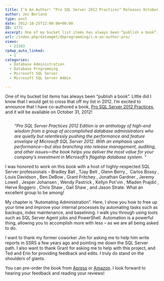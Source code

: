 ```yaml
---
title: I’m An Author! “Pro SQL Server 2012 Practices” Releases October 31
author: Jes Borland
type: post
date: 2012-10-25T12:00:00+00:00
ID: 1771
excerpt: One of my bucket list items has always been “publish a book”. Little did I know that I would get to cross that off my list in 2012.
url: /index.php/datamgmt/dbprogramming/i-m-an-author-pro/
views:
  - 21583
rp4wp_auto_linked:
  - 1
categories:
  - Database Administration
  - Database Programming
  - Microsoft SQL Server
  - Microsoft SQL Server Admin

---
```

One of my bucket list items has always been “publish a book”. Little did I know that I would get to cross that off my list in 2012. I’m excited to announce that I have co-authored a book, [Pro SQL Server 2012 Practices][1], and it will be available on October 31, 2012!

<p style="text-align: center;">
  <a href="http://www.apress.com/9781430247708"><img src="/wp-content/uploads/users/grrlgeek/ProSQLServer2012Practices_cover.png?mtime=1351173526" alt="" /></a>
</p>

<p style="padding-left: 30px;">
  <em>“Pro SQL Server Practices 2012 Edition is an anthology of high-end wisdom from a group of accomplished database administrators who are quietly but relentlessly pushing the performance and feature envelope of Microsoft SQL Server 2012. With an emphasis upon performance—but also branching into release management, auditing, and other issues—the book helps you deliver the most value for your company’s investment in Microsoft’s flagship database system. “ </em>
</p>

I was honored to work on this book with a host of highly-respected SQL Server professionals – Bradley Ball , TJay Belt , Glenn Berry ,  Carlos Bossy , Louis Davidson , Ben DeBow , Grant Fritchey , Jonathan Gardner , Jeremy Lowell , Jesper Johansen , Wendy Pastrick , Kellyn Pot'vin , Mladen Prajdić , Herve Roggero , Chris Shaw , Gail Shaw , and Jason Strate. What an excellent group to be among!

My chapter is “Automating Administration”. Here, I show you how to free up your time and improve your internal processes by automating tasks such as backups, index maintenance, and baselining. I walk you through using tools such as SQL Server Agent jobs and PowerShell. Automation is a powerful thing, allowing you to accomplish more with less – as we are all being asked to do.

I want to thank my former coworker Jim for asking me to help him write reports in SSRS a few years ago and pointing me down the SQL Server path. I also want to thank Grant for asking me to help with this project, and Ted and Erin for providing feedback and edits. I truly do stand on the shoulders of giants.

You can pre-order the book from [Apress][1] or [Amazon][2]. I look forward to hearing your feedback and reading your reviews!

 [1]: http://www.apress.com/9781430247708
 [2]: http://www.amazon.com/Server-2012-Practices-Professional-Apress/dp/1430247703/ref=sr_1_1?ie=UTF8&qid=1351089200&sr=8-1&keywords=pro+sql+server+2012+practices